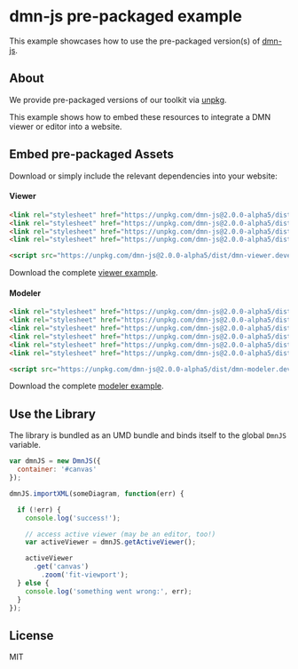 # dmn-js pre-packaged example

This example showcases how to use the pre-packaged version(s) of [dmn-js](https://github.com/bpmn-io/dmn-js).


## About

We provide pre-packaged versions of our toolkit via [unpkg](https://unpkg.com/dmn-js/dist/).

This example shows how to embed these resources to integrate a DMN viewer or editor
into a website.


## Embed pre-packaged Assets

Download or simply include the relevant dependencies into your website:

#### Viewer

```html
<link rel="stylesheet" href="https://unpkg.com/dmn-js@2.0.0-alpha5/dist/assets/dmn-js-drd.css">
<link rel="stylesheet" href="https://unpkg.com/dmn-js@2.0.0-alpha5/dist/assets/dmn-js-decision-table.css">
<link rel="stylesheet" href="https://unpkg.com/dmn-js@2.0.0-alpha5/dist/assets/dmn-js-literal-expression.css">
<link rel="stylesheet" href="https://unpkg.com/dmn-js@2.0.0-alpha5/dist/assets/dmn-font/css/dmn.css">

<script src="https://unpkg.com/dmn-js@2.0.0-alpha5/dist/dmn-viewer.development.js"></script>
```

Download the complete [viewer example](https://rawgit.com/bpmn-io/dmn-js-examples/master/starter/viewer.html).

#### Modeler

```html
<link rel="stylesheet" href="https://unpkg.com/dmn-js@2.0.0-alpha5/dist/assets/diagram-js.css">
<link rel="stylesheet" href="https://unpkg.com/dmn-js@2.0.0-alpha5/dist/assets/dmn-js-drd.css">
<link rel="stylesheet" href="https://unpkg.com/dmn-js@2.0.0-alpha5/dist/assets/dmn-js-decision-table.css">
<link rel="stylesheet" href="https://unpkg.com/dmn-js@2.0.0-alpha5/dist/assets/dmn-js-decision-table-controls.css">
<link rel="stylesheet" href="https://unpkg.com/dmn-js@2.0.0-alpha5/dist/assets/dmn-js-literal-expression.css">
<link rel="stylesheet" href="https://unpkg.com/dmn-js@2.0.0-alpha5/dist/assets/dmn-font/css/dmn.css">

<script src="https://unpkg.com/dmn-js@2.0.0-alpha5/dist/dmn-modeler.development.js"></script>
```

Download the complete [modeler example](https://rawgit.com/bpmn-io/dmn-js-examples/master/starter/modeler.html).


## Use the Library

The library is bundled as an UMD bundle and binds itself to the global `DmnJS`
variable.

```javascript
var dmnJS = new DmnJS({
  container: '#canvas'
});

dmnJS.importXML(someDiagram, function(err) {

  if (!err) {
    console.log('success!');

    // access active viewer (may be an editor, too!)
    var activeViewer = dmnJS.getActiveViewer();

    activeViewer
      .get('canvas')
        .zoom('fit-viewport');
  } else {
    console.log('something went wrong:', err);
  }
});
```

## License

MIT
